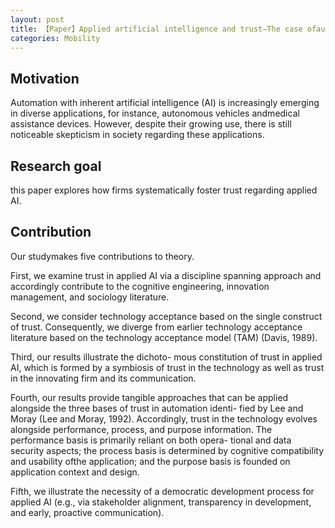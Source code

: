 ```yaml
---
layout: post
title: 【Paper】Applied artificial intelligence and trust—The case ofautonomous vehicles and medical assistance devices
categories: Mobility
---
```


## Motivation

Automation with inherent artificial intelligence (AI) is increasingly emerging in diverse applications, for instance, autonomous vehicles andmedical assistance devices. However, despite their growing use, there is still noticeable skepticism in society regarding these applications. 

## Research goal

this paper explores how firms systematically foster trust regarding applied AI.

## Contribution

Our studymakes five contributions to theory. 

First, we examine trust in applied AI via a discipline spanning approach and accordingly contribute to the cognitive engineering, innovation management, and sociology literature. 

Second, we consider technology acceptance based on the single construct of trust. Consequently, we diverge from earlier technology acceptance literature based on the technology acceptance model (TAM) (Davis, 1989). 

Third, our results illustrate the dichoto- mous constitution of trust in applied AI, which is formed by a symbiosis of trust in the technology as well as trust in the innovating firm and its communication. 

Fourth, our results provide tangible approaches that can be applied alongside the three bases of trust in automation identi- fied by Lee and Moray (Lee and Moray, 1992). Accordingly, trust in the technology evolves alongside performance, process, and purpose information. The performance basis is primarily reliant on both opera- tional and data security aspects; the process basis is determined by cognitive compatibility and usability ofthe application; and the purpose basis is founded on application context and design. 

Fifth, we illustrate the necessity of a democratic development process for applied AI (e.g., via stakeholder alignment, transparency in development, and early, proactive communication).
